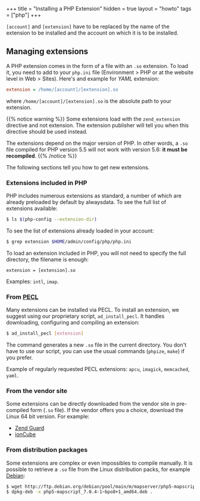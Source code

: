 +++
title = "Installing a PHP Extension"
hidden = true
layout = "howto"
tags = ["php"]
+++

`[account]` and `[extension]` have to be replaced by the name of the extension to be installed and the account on which it is to be installed.

## Managing extensions

A PHP extension comes in the form of a file with an `.so` extension. To load it, you need to add to your `php.ini` file (Environment > PHP or at the website level in Web > Sites). Here's and example for *YAML* extension:

```ini
extension = /home/[account]/[extension].so
```

where `/home/[account]/[extension].so` is the absolute path to your extension.

{{% notice warning %}}
Some extensions load with the `zend_extension` directive and not extension. The extension publisher will tell you when this directive should be used instead.

The extensions depend on the major version of PHP. In other words, a `.so` file compiled for PHP version 5.5 will not work with version 5.6: **it must be recompiled**.
{{% /notice %}}

The following sections tell you how to get new extensions.

### Extensions included in PHP

PHP includes numerous extensions as standard, a number of which are already preloaded by default by alwaysdata. To see the full list of extensions available:

```sh
$ ls $(php-config --extension-dir)
```

To see the list of extensions already loaded in your account:

```sh
$ grep extension $HOME/admin/config/php/php.ini
```

To load an extension included in PHP, you will not need to specify the
full directory, the filename is enough:

```
extension = [extension].so
```

Examples: `intl`, `imap`.

### From [PECL](https://pecl.php.net/)

Many extensions can be installed via PECL. To install an extension, we suggest using our proprietary script, `ad_install_pecl`. It handles downloading, configuring and compiling an extension:

```sh
$ ad_install_pecl [extension]
```

The command generates a new `.so` file in the current directory. You don't have to use our script, you can use the usual commands (`phpize`, `make`) if you prefer.

Example of regularly requested PECL extensions: `apcu`, `imagick`, `memcached`, `yaml`.

### From the vendor site

Some extensions can be directly downloaded from the vendor site in pre-compiled form (`.so` file). If the vendor offers you a choice, download the Linux 64 bit version. For example:

- [Zend Guard](http://www.zend.com/en/products/guard/downloads#Linux)
- [ionCube](https://www.ioncube.com/loaders.php)

### From distribution packages

Some extensions are complex or even impossibles to compile manually. It is possible to retrieve a `.so` file from the Linux distribution packs, for example [Debian](https://www.debian.org/distrib/packages):

```sh
$ wget http://ftp.debian.org/debian/pool/main/m/mapserver/php5-mapscript_7.0.4-1~bpo8+1_amd64.deb
$ dpkg-deb -x php5-mapscript_7.0.4-1~bpo8+1_amd64.deb .
```
